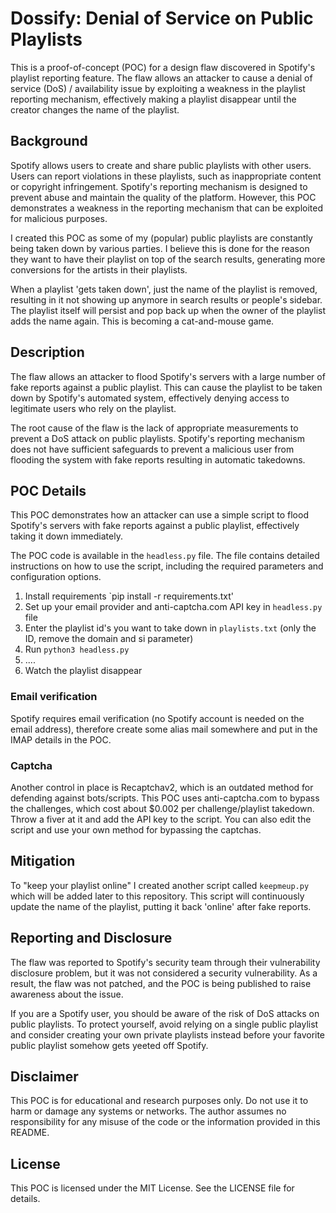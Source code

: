 # Dossify: Denial of Service on Public Playlists
This is a proof-of-concept (POC) for a design flaw discovered in Spotify's playlist reporting feature. The flaw allows an attacker to cause a denial of service (DoS) / availability issue by exploiting a weakness in the playlist reporting mechanism, effectively making a playlist disappear until the creator changes the name of the playlist.

## Background
Spotify allows users to create and share public playlists with other users. Users can report violations in these playlists, such as inappropriate content or copyright infringement. Spotify's reporting mechanism is designed to prevent abuse and maintain the quality of the platform. However, this POC demonstrates a weakness in the reporting mechanism that can be exploited for malicious purposes.

I created this POC as some of my (popular) public playlists are constantly being taken down by various parties. I believe this is done for the reason they want to have their playlist on top of the search results, generating more conversions for the artists in their playlists.

When a playlist 'gets taken down', just the name of the playlist is removed, resulting in it not showing up anymore in search results or people's sidebar. The playlist itself will persist and pop back up when the owner of the playlist adds the name again. This is becoming a cat-and-mouse game.

## Description
The flaw allows an attacker to flood Spotify's servers with a large number of fake reports against a public playlist. This can cause the playlist to be taken down by Spotify's automated system, effectively denying access to legitimate users who rely on the playlist.

The root cause of the flaw is the lack of appropriate measurements to prevent a DoS attack on public playlists. Spotify's reporting mechanism does not have sufficient safeguards to prevent a malicious user from flooding the system with fake reports resulting in automatic takedowns.

## POC Details
This POC demonstrates how an attacker can use a simple script to flood Spotify's servers with fake reports against a public playlist, effectively taking it down immediately.

The POC code is available in the `headless.py` file. The file contains detailed instructions on how to use the script, including the required parameters and configuration options.

1. Install requirements `pip install -r requirements.txt'
2. Set up your email provider and anti-captcha.com API key in `headless.py` file
2. Enter the playlist id's you want to take down in `playlists.txt` (only the ID, remove the domain and si parameter)
3. Run  `python3 headless.py`
4. ....
5. Watch the playlist disappear

### Email verification
Spotify requires email verification (no Spotify account is needed on the email address), therefore create some alias mail somewhere and put in the IMAP details in the POC.

### Captcha
Another control in place is Recaptchav2, which is an outdated method for defending against bots/scripts. This POC uses anti-captcha.com to bypass the challenges, which cost about $0.002 per challenge/playlist takedown. Throw a fiver at it and add the API key to the script. You can also edit the script and use your own method for bypassing the captchas.

## Mitigation

To "keep your playlist online" I created another script called `keepmeup.py` which will be added later to this repository. This script will continuously update the name of the playlist, putting it back 'online' after fake reports.

## Reporting and Disclosure
The flaw was reported to Spotify's security team through their vulnerability disclosure problem, but it was not considered a security vulnerability. As a result, the flaw was not patched, and the POC is being published to raise awareness about the issue.

If you are a Spotify user, you should be aware of the risk of DoS attacks on public playlists. To protect yourself, avoid relying on a single public playlist and consider creating your own private playlists instead before your favorite public playlist somehow gets yeeted off Spotify.

## Disclaimer
This POC is for educational and research purposes only. Do not use it to harm or damage any systems or networks. The author assumes no responsibility for any misuse of the code or the information provided in this README.

## License
This POC is licensed under the MIT License. See the LICENSE file for details.